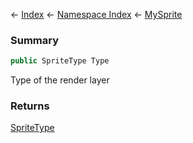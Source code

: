← [Index](Api-Index) ← [Namespace Index](Namespace-Index) ← [MySprite](VRage.Game.GUI.TextPanel.MySprite)

### Summary

```csharp
public SpriteType Type
```

Type of the render layer

### Returns

[SpriteType](VRage.Game.GUI.TextPanel.SpriteType)

